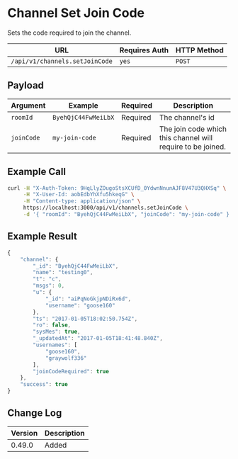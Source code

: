 # Channel Set Join Code

Sets the code required to join the channel.

| URL                            | Requires Auth | HTTP Method |
| ------------------------------ | ------------- | ----------- |
| `/api/v1/channels.setJoinCode` | `yes`         | `POST`      |

## Payload

| Argument   | Example             | Required | Description                                                 |
| ---------- | ------------------- | -------- | ----------------------------------------------------------- |
| `roomId`   | `ByehQjC44FwMeiLbX` | Required | The channel's id                                            |
| `joinCode` | `my-join-code`      | Required | The join code which this channel will require to be joined. |

## Example Call

```bash
curl -H "X-Auth-Token: 9HqLlyZOugoStsXCUfD_0YdwnNnunAJF8V47U3QHXSq" \
     -H "X-User-Id: aobEdbYhXfu5hkeqG" \
     -H "Content-type: application/json" \
     https://localhost:3000/api/v1/channels.setJoinCode \
     -d '{ "roomId": "ByehQjC44FwMeiLbX", "joinCode": "my-join-code" }'
```

## Example Result

```javascript
{
    "channel": {
        "_id": "ByehQjC44FwMeiLbX",
        "name": "testing0",
        "t": "c",
        "msgs": 0,
        "u": {
            "_id": "aiPqNoGkjpNDiRx6d",
            "username": "goose160"
        },
        "ts": "2017-01-05T18:02:50.754Z",
        "ro": false,
        "sysMes": true,
        "_updatedAt": "2017-01-05T18:41:48.840Z",
        "usernames": [
            "goose160",
            "graywolf336"
        ],
        "joinCodeRequired": true
    },
    "success": true
}
```

## Change Log

| Version | Description |
| ------- | ----------- |
| 0.49.0  | Added       |
